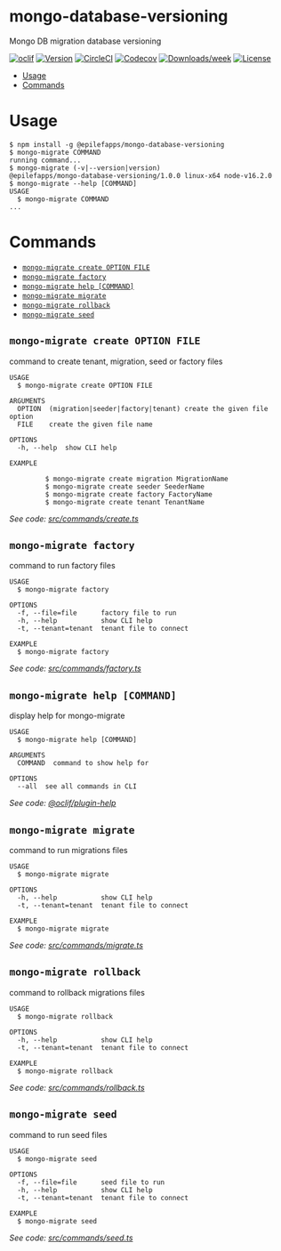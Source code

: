 mongo-database-versioning
=========================

Mongo DB migration database versioning

[![oclif](https://img.shields.io/badge/cli-oclif-brightgreen.svg)](https://oclif.io)
[![Version](https://img.shields.io/npm/v/mongo-database-versioning.svg)](https://npmjs.org/package/mongo-database-versioning)
[![CircleCI](https://circleci.com/gh/FelipeSouzaF/mongo-database-versioning/tree/master.svg?style=shield)](https://circleci.com/gh/FelipeSouzaF/mongo-database-versioning/tree/master)
[![Codecov](https://codecov.io/gh/FelipeSouzaF/mongo-database-versioning/branch/master/graph/badge.svg)](https://codecov.io/gh/FelipeSouzaF/mongo-database-versioning)
[![Downloads/week](https://img.shields.io/npm/dw/mongo-database-versioning.svg)](https://npmjs.org/package/mongo-database-versioning)
[![License](https://img.shields.io/npm/l/mongo-database-versioning.svg)](https://github.com/FelipeSouzaF/mongo-database-versioning/blob/master/package.json)

<!-- toc -->
* [Usage](#usage)
* [Commands](#commands)
<!-- tocstop -->
# Usage
<!-- usage -->
```sh-session
$ npm install -g @epilefapps/mongo-database-versioning
$ mongo-migrate COMMAND
running command...
$ mongo-migrate (-v|--version|version)
@epilefapps/mongo-database-versioning/1.0.0 linux-x64 node-v16.2.0
$ mongo-migrate --help [COMMAND]
USAGE
  $ mongo-migrate COMMAND
...
```
<!-- usagestop -->
# Commands
<!-- commands -->
* [`mongo-migrate create OPTION FILE`](#mongo-migrate-create-option-file)
* [`mongo-migrate factory`](#mongo-migrate-factory)
* [`mongo-migrate help [COMMAND]`](#mongo-migrate-help-command)
* [`mongo-migrate migrate`](#mongo-migrate-migrate)
* [`mongo-migrate rollback`](#mongo-migrate-rollback)
* [`mongo-migrate seed`](#mongo-migrate-seed)

## `mongo-migrate create OPTION FILE`

command to create tenant, migration, seed or factory files

```
USAGE
  $ mongo-migrate create OPTION FILE

ARGUMENTS
  OPTION  (migration|seeder|factory|tenant) create the given file option
  FILE    create the given file name

OPTIONS
  -h, --help  show CLI help

EXAMPLE

         $ mongo-migrate create migration MigrationName
         $ mongo-migrate create seeder SeederName
         $ mongo-migrate create factory FactoryName
         $ mongo-migrate create tenant TenantName
```

_See code: [src/commands/create.ts](https://github.com/FelipeSouzaF/mongo-database-versioning/blob/v1.0.0/src/commands/create.ts)_

## `mongo-migrate factory`

command to run factory files

```
USAGE
  $ mongo-migrate factory

OPTIONS
  -f, --file=file      factory file to run
  -h, --help           show CLI help
  -t, --tenant=tenant  tenant file to connect

EXAMPLE
  $ mongo-migrate factory
```

_See code: [src/commands/factory.ts](https://github.com/FelipeSouzaF/mongo-database-versioning/blob/v1.0.0/src/commands/factory.ts)_

## `mongo-migrate help [COMMAND]`

display help for mongo-migrate

```
USAGE
  $ mongo-migrate help [COMMAND]

ARGUMENTS
  COMMAND  command to show help for

OPTIONS
  --all  see all commands in CLI
```

_See code: [@oclif/plugin-help](https://github.com/oclif/plugin-help/blob/v3.2.3/src/commands/help.ts)_

## `mongo-migrate migrate`

command to run migrations files

```
USAGE
  $ mongo-migrate migrate

OPTIONS
  -h, --help           show CLI help
  -t, --tenant=tenant  tenant file to connect

EXAMPLE
  $ mongo-migrate migrate
```

_See code: [src/commands/migrate.ts](https://github.com/FelipeSouzaF/mongo-database-versioning/blob/v1.0.0/src/commands/migrate.ts)_

## `mongo-migrate rollback`

command to rollback migrations files

```
USAGE
  $ mongo-migrate rollback

OPTIONS
  -h, --help           show CLI help
  -t, --tenant=tenant  tenant file to connect

EXAMPLE
  $ mongo-migrate rollback
```

_See code: [src/commands/rollback.ts](https://github.com/FelipeSouzaF/mongo-database-versioning/blob/v1.0.0/src/commands/rollback.ts)_

## `mongo-migrate seed`

command to run seed files

```
USAGE
  $ mongo-migrate seed

OPTIONS
  -f, --file=file      seed file to run
  -h, --help           show CLI help
  -t, --tenant=tenant  tenant file to connect

EXAMPLE
  $ mongo-migrate seed
```

_See code: [src/commands/seed.ts](https://github.com/FelipeSouzaF/mongo-database-versioning/blob/v1.0.0/src/commands/seed.ts)_
<!-- commandsstop -->
